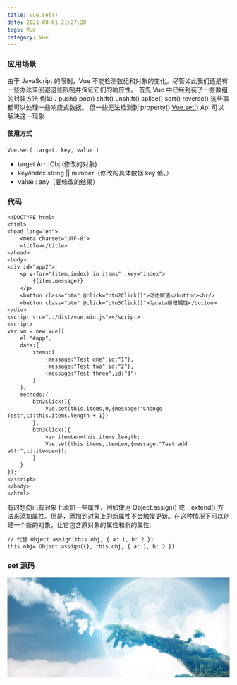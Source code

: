 ```yaml
---
title: Vue.set()
date: 2021-08-01 21:27:28
tags: Vue
category: Vue
---
```


### 应用场景

由于 JavaScript 的限制，Vue 不能检测数组和对象的变化。尽管如此我们还是有一些办法来回避这些限制并保证它们的响应性。
首先 Vue 中已经封装了一些数组的封装方法 例如：push() pop() shift() unshift() splice() sort() reverse() 这些事 都可以处理一些响应式数据。
但一些无法检测到 property()
[Vue.set()](https://cn.vuejs.org/v2/api/#Vue-set) Api 可以解决这一现象

#### 使用方式

`Vue.set( target, key, value )`

-   target Arr||Obj (修改的对象)
-   key/index string || number（修改的具体数据 key 值。）
-   value : any（要修改的结果）

### 代码

```
<!DOCTYPE html>
<html>
<head lang="en">
    <meta charset="UTF-8">
    <title></title>
</head>
<body>
<div id="app2">
    <p v-for="(item,index) in items" :key="index">
        {{item.message}}
    </p>
    <button class="btn" @click="btn2Click()">动态赋值</button><br/>
    <button class="btn" @click="btn3Click()">为data新增属性</button>
</div>
<script src="../dist/vue.min.js"></script>
<script>
var vm = new Vue({
    el:"#app",
    data:{
        items:[
            {message:"Test one",id:"1"},
            {message:"Test two",id:"2"},
            {message:"Test three",id:"3"}
        ]
    },
    methods:{
        btn2Click(){
            Vue.set(this.items,0,{message:"Change Test",id:this.items.length + 1})
        },
        btn3Click(){
            var itemLen=this.items.length;
            Vue.set(this.items,itemLen,{message:"Test add attr",id:itemLen});
        }
    }
});
</script>
</body>
</html>
```

有时想向已有对象上添加一些属性，例如使用 Object.assign() 或 \_.extend() 方法来添加属性。但是，添加到对象上的新属性不会触发更新。在这种情况下可以创建一个新的对象，让它包含原对象的属性和新的属性.

```
// 代替 Object.assign(this.obj, { a: 1, b: 2 })
this.obj= Object.assign({}, this.obj, { a: 1, b: 2 })
```

### set 源码

![BG图片](/img/1.jpg)
